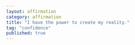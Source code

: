 ```yaml
---
layout: affirmation  
category: affirmation  
title: "I have the power to create my reality."  
tag: "confidence"
published: true
---
```

